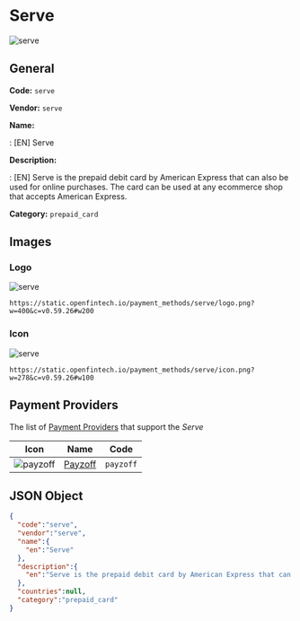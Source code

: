 
# Serve 
![serve](https://static.openfintech.io/payment_methods/serve/logo.png?w=400&c=v0.59.26#w200)  

## General 
**Code:** `serve` 
 
**Vendor:** `serve` 
 
**Name:** 
 
:	[EN] Serve 
 
**Description:** 
 
: [EN] Serve is the prepaid debit card by American Express that can also be used for online purchases. The card can be used at any ecommerce shop that accepts American Express. 
 
**Category:** `prepaid_card` 
 

## Images 

### Logo 
![serve](https://static.openfintech.io/payment_methods/serve/logo.png?w=400&c=v0.59.26#w200)  

```
https://static.openfintech.io/payment_methods/serve/logo.png?w=400&c=v0.59.26#w200
```  

### Icon 
![serve](https://static.openfintech.io/payment_methods/serve/icon.png?w=278&c=v0.59.26#w100)  

```
https://static.openfintech.io/payment_methods/serve/icon.png?w=278&c=v0.59.26#w100
```  

## Payment Providers 
 
The list of [Payment Providers](/providers) that support the _Serve_ 

|Icon|Name|Code| 
|:---:|:---:|:---:| 
|![payzoff](https://static.openfintech.io/payment_providers/payzoff/icon.png?w=278&c=v0.59.26#w100) |[Payzoff](/payment-providers/payzoff)|`payzoff`| 
 

## JSON Object 

```json
{
  "code":"serve",
  "vendor":"serve",
  "name":{
    "en":"Serve"
  },
  "description":{
    "en":"Serve is the prepaid debit card by American Express that can also be used for online purchases.\u00a0The card can be used at any ecommerce shop that accepts American Express."
  },
  "countries":null,
  "category":"prepaid_card"
}
```  

